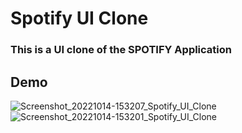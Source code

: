 # Spotify UI Clone
### This is a UI clone of the SPOTIFY Application

## Demo
![Screenshot_20221014-153207_Spotify_UI_Clone](https://user-images.githubusercontent.com/75574622/195989086-87f7ae0c-09aa-4491-a181-8065b6b9d653.jpg)
![Screenshot_20221014-153201_Spotify_UI_Clone](https://user-images.githubusercontent.com/75574622/195989088-22c15d2e-ecc2-4e17-92ef-bdc2aa96b81a.jpg)
